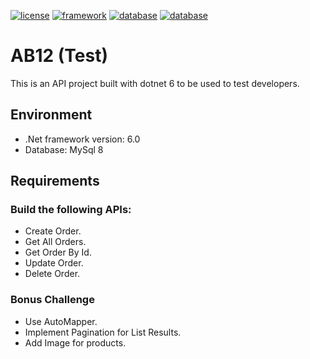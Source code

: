 [![license](https://img.shields.io/badge/License-MIT-purple.svg?style=?style=flat-square)](LICENSE) [![framework](https://img.shields.io/badge/-6.0-gray.svg?style=?style=flat-square&logo=dotnet)](FRAMEWORK) [![database](https://img.shields.io/badge/-8.0-white.svg?style=?style=flat-square&logo=mysql)](DATABASE) [![database](https://img.shields.io/badge/Build-Success-brightgreen.svg?style=?style=flat-square&logo=appveyor&logo=mysql)](BUILD)
# AB12 (Test)
This is an API project built with dotnet 6 to be used to test developers.

## Environment
- .Net framework version: 6.0
- Database: MySql 8

## Requirements
### Build the following APIs:
- Create Order.
- Get All Orders.
- Get Order By Id.
- Update Order.
- Delete Order.

### Bonus Challenge
- Use AutoMapper.
- Implement Pagination for List Results.
- Add Image for products.